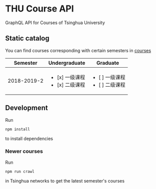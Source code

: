 # THU Course API

GraphQL API for Courses of Tsinghua University

## Static catalog

You can find courses corresponding with certain semesters in [courses](./courses)

|  Semester   |                    Undergraduate                    |                      Graduate                       |
| :---------: | :-------------------------------------------------: | :-------------------------------------------------: |
| 2018-2019-2 | <ul><li>[x] 一级课程</li><li>[x] 二级课程</li></ul> | <ul><li>[ ] 一级课程</li><li>[ ] 二级课程</li></ul> |

## Development

Run

```shell
npm install
```

to install dependencies

### Newer courses

Run

```shell
npm run crawl
```

in Tsinghua networks to get the latest semester's courses
